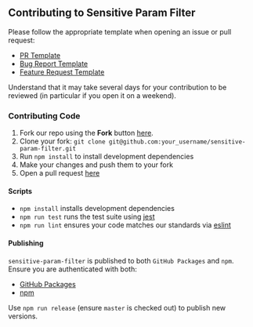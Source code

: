 ## Contributing to Sensitive Param Filter

Please follow the appropriate template when opening an issue or pull request:

- [PR Template](.github/PULL_REQUEST_TEMPLATE.md)
- [Bug Report Template](.github/ISSUE_TEMPLATE/bug_report.md)
- [Feature Request Template](.github/ISSUE_TEMPLATE/feature_request.md)

Understand that it may take several days for your contribution to be reviewed (in particular if you open it on a weekend).

### Contributing Code

1. Fork our repo using the **Fork** button [here](https://github.com/amaabca/sensitive-param-filter).
2. Clone your fork: `git clone git@github.com:your_username/sensitive-param-filter.git`
3. Run `npm install` to install development dependencies
4. Make your changes and push them to your fork
5. Open a pull request [here](https://github.com/amaabca/sensitive-param-filter/compare)

#### Scripts

- `npm install` installs development dependencies
- `npm run test` runs the test suite using [jest](https://github.com/facebook/jest)
- `npm run lint` ensures your code matches our standards via [eslint](https://github.com/eslint/eslint)

#### Publishing

`sensitive-param-filter` is published to both `GitHub Packages` and `npm`. Ensure you are authenticated with both:

- [GitHub Packages](https://help.github.com/en/packages/using-github-packages-with-your-projects-ecosystem/configuring-npm-for-use-with-github-packages#authenticating-to-github-packages)
- [npm](https://docs.npmjs.com/cli/adduser.html)

Use `npm run release` (ensure `master` is checked out) to publish new versions.
